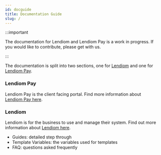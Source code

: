 ```yaml
---
id: docguide
title: Documentation Guide
slug: /
---
```


:::important

The documentation for Lendiom and Lendiom Pay is a work in progress. If you would like to contribute, please get with us.

:::

The documentation is split into two sections, one for [Lendiom](./app/what-is-lendiom.md) and one for [Lendiom Pay](./pay/what-is-pay.md).

### Lendiom Pay

Lendiom Pay is the client facing portal. Find more information about [Lendiom Pay here](./pay/what-is-pay.md).

### Lendiom

Lendiom is for the business to use and manage their system. Find out more information about [Lendiom here](./app/what-is-lendiom.md).

* Guides: detailed step through
* Template Variables: the variables used for templates
* FAQ: questions asked frequently
